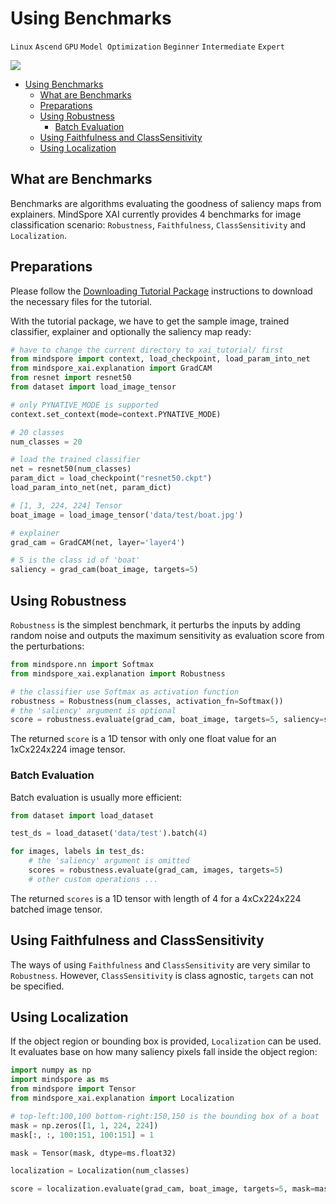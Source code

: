 # Using Benchmarks

`Linux` `Ascend` `GPU` `Model Optimization` `Beginner` `Intermediate` `Expert`

<a href="https://gitee.com/mindspore/docs/blob/master/docs/xai/docs/source_en/using_benchmarks.md" target="_blank"><img src="https://gitee.com/mindspore/docs/raw/master/resource/_static/logo_source.png"></a>

<!-- TOC -->

- [Using Benchmarks](#using-benchmarks)
    - [What are Benchmarks](#what-are-benchmarks)
    - [Preparations](#preparations)
    - [Using Robustness](#using-robustness)
        - [Batch Evaluation](#batch-evaluation)
    - [Using Faithfulness and ClassSensitivity](#using-faithfulness-and-classsensitivity)
    - [Using Localization](#using-localization)

<!-- /TOC -->

## What are Benchmarks

Benchmarks are algorithms evaluating the goodness of saliency maps from explainers. MindSpore XAI currently provides 4 benchmarks for image classification scenario: `Robustness`, `Faithfulness`, `ClassSensitivity` and `Localization`.

## Preparations

Please follow the [Downloading Tutorial Package](https://www.mindspore.cn/xai/docs/en/master/using_explainers.html#id4) instructions to download the necessary files for the tutorial.

With the tutorial package, we have to get the sample image, trained classifier, explainer and optionally the saliency map ready:

```python
# have to change the current directory to xai_tutorial/ first
from mindspore import context, load_checkpoint, load_param_into_net
from mindspore_xai.explanation import GradCAM
from resnet import resnet50
from dataset import load_image_tensor

# only PYNATIVE_MODE is supported
context.set_context(mode=context.PYNATIVE_MODE)

# 20 classes
num_classes = 20

# load the trained classifier
net = resnet50(num_classes)
param_dict = load_checkpoint("resnet50.ckpt")
load_param_into_net(net, param_dict)

# [1, 3, 224, 224] Tensor
boat_image = load_image_tensor('data/test/boat.jpg')

# explainer
grad_cam = GradCAM(net, layer='layer4')

# 5 is the class id of 'boat'
saliency = grad_cam(boat_image, targets=5)
```

## Using Robustness

`Robustness` is the simplest benchmark, it perturbs the inputs by adding random noise and outputs the maximum sensitivity as evaluation score from the perturbations:

```python
from mindspore.nn import Softmax
from mindspore_xai.explanation import Robustness

# the classifier use Softmax as activation function
robustness = Robustness(num_classes, activation_fn=Softmax())
# the 'saliency' argument is optional
score = robustness.evaluate(grad_cam, boat_image, targets=5, saliency=saliency)
```

The returned `score` is a 1D tensor with only one float value for an 1xCx224x224 image tensor.

### Batch Evaluation

Batch evaluation is usually more efficient:

```python
from dataset import load_dataset

test_ds = load_dataset('data/test').batch(4)

for images, labels in test_ds:
    # the 'saliency' argument is omitted
    scores = robustness.evaluate(grad_cam, images, targets=5)
    # other custom operations ...
```

The returned `scores` is a 1D tensor with length of 4 for a 4xCx224x224 batched image tensor.

## Using Faithfulness and ClassSensitivity

The ways of using `Faithfulness` and `ClassSensitivity` are very similar to `Robustness`. However, `ClassSensitivity` is class agnostic, `targets` can not be specified.

## Using Localization

If the object region or bounding box is provided, `Localization` can be used. It evaluates base on how many saliency pixels fall inside the object region:

```python
import numpy as np
import mindspore as ms
from mindspore import Tensor
from mindspore_xai.explanation import Localization

# top-left:100,100 bottom-right:150,150 is the bounding box of a boat
mask = np.zeros([1, 1, 224, 224])
mask[:, :, 100:151, 100:151] = 1

mask = Tensor(mask, dtype=ms.float32)

localization = Localization(num_classes)

score = localization.evaluate(grad_cam, boat_image, targets=5, mask=mask)
```
